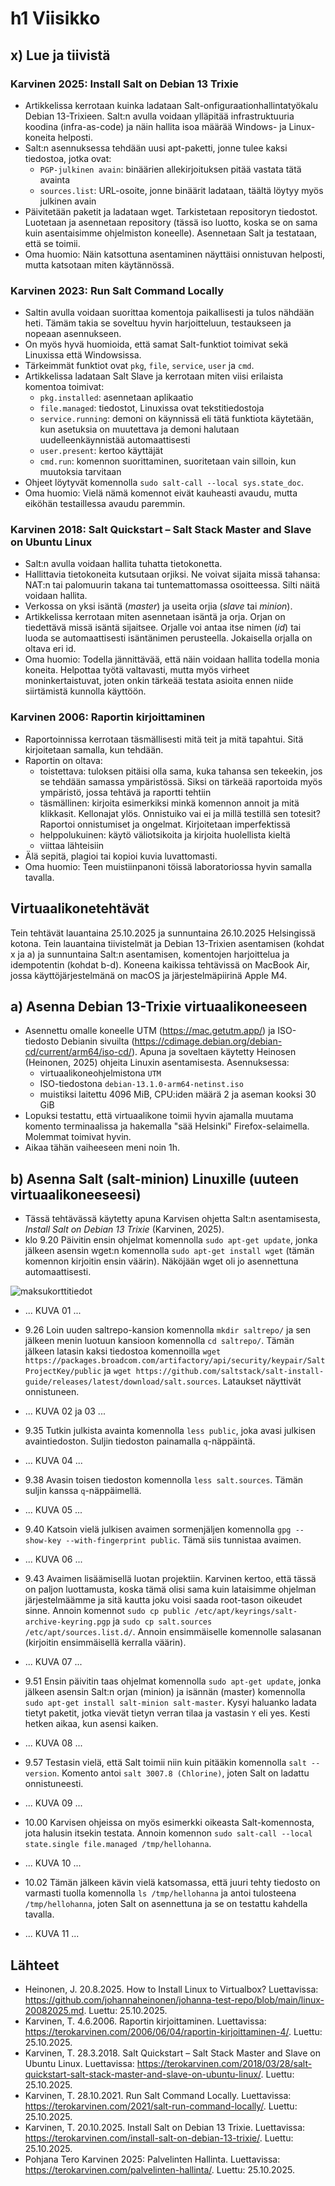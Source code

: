 # h1 Viisikko

## x) Lue ja tiivistä

### Karvinen 2025: Install Salt on Debian 13 Trixie

- Artikkelissa kerrotaan kuinka ladataan Salt-onfiguraationhallintatyökalu Debian 13-Trixieen. Salt:n avulla voidaan ylläpitää infrastruktuuria koodina (infra-as-code) ja näin hallita isoa määrää Windows- ja Linux-koneita helposti.
- Salt:n asennuksessa tehdään uusi apt-paketti, jonne tulee kaksi tiedostoa, jotka ovat:
  - `PGP-julkinen avain`: binäärien allekirjoituksen pitää vastata tätä avainta
  - `sources.list`: URL-osoite, jonne binäärit ladataan, täältä löytyy myös julkinen avain
- Päivitetään paketit ja ladataan wget. Tarkistetaan repositoryn tiedostot. Luotetaan ja asennetaan repository (tässä iso luotto, koska se on sama kuin asentaisimme ohjelmiston koneelle). Asennetaan Salt ja testataan, että se toimii.
- Oma huomio: Näin katsottuna asentaminen näyttäisi onnistuvan helposti, mutta katsotaan miten käytännössä. 

### Karvinen 2023: Run Salt Command Locally

- Saltin avulla voidaan suorittaa komentoja paikallisesti ja tulos nähdään heti. Tämäm takia se soveltuu hyvin harjoitteluun, testaukseen ja nopeaan asennukseen.
- On myös hyvä huomioida, että samat Salt-funktiot toimivat sekä Linuxissa että Windowsissa.
- Tärkeimmät funktiot ovat `pkg`, `file`, `service`, `user` ja `cmd`.
- Artikkelissa ladataan Salt Slave ja kerrotaan miten viisi erilaista komentoa toimivat:
  - `pkg.installed`: asennetaan aplikaatio
  - `file.managed`: tiedostot, Linuxissa ovat tekstitiedostoja
  - `service.running`: demoni on käynnissä eli tätä funktiota käytetään, kun asetuksia on muutettava ja demoni halutaan uudelleenkäynnistää automaattisesti
  -  `user.present`: kertoo käyttäjät
  -  `cmd.run`: komennon suorittaminen, suoritetaan vain silloin, kun muutoksia tarvitaan
- Ohjeet löytyvät komennolla `sudo salt-call --local sys.state_doc`.
- Oma huomio: Vielä nämä komennot eivät kauheasti avaudu, mutta eiköhän testaillessa avaudu paremmin. 

### Karvinen 2018: Salt Quickstart – Salt Stack Master and Slave on Ubuntu Linux

- Salt:n avulla voidaan hallita tuhatta tietokonetta.
- Hallittavia tietokoneita kutsutaan orjiksi. Ne voivat sijaita missä tahansa: NAT:n tai palomuurin takana tai tuntemattomassa osoitteessa. Silti näitä voidaan hallita.
- Verkossa on yksi isäntä (_master_) ja useita orjia (_slave_ tai _minion_).
- Artikkelissa kerrotaan miten asennetaan isäntä ja orja. Orjan on tiedettävä missä isäntä sijaitsee. Orjalle voi antaa itse nimen (_id_) tai luoda se automaattisesti isäntänimen perusteella. Jokaisella orjalla on oltava eri id.
- Oma huomio: Todella jännittävää, että näin voidaan hallita todella monia koneita. Helpottaa työtä valtavasti, mutta myös virheet moninkertaistuvat, joten onkin tärkeää testata asioita ennen niide siirtämistä kunnolla käyttöön.

### Karvinen 2006: Raportin kirjoittaminen

- Raportoinnissa kerrotaan täsmällisesti mitä teit ja mitä tapahtui. Sitä kirjoitetaan samalla, kun tehdään.
- Raportin on oltava:
  - toistettava: tuloksen pitäisi olla sama, kuka tahansa sen tekeekin, jos se tehdään samassa ympäristössä. Siksi on tärkeää raportoida myös ympäristö, jossa tehtävä ja raportti tehtiin
  - täsmällinen: kirjoita esimerkiksi minkä komennon annoit ja mitä klikkasit. Kellonajat ylös. Onnistuiko vai ei ja millä testillä sen totesit? Raportoi onnistumiset ja ongelmat. Kirjoitetaan imperfektissä
  - helppolukuinen: käytö väliotsikoita ja kirjoita huolellista kieltä
  - viittaa lähteisiin
- Älä sepitä, plagioi tai kopioi kuvia luvattomasti.
- Oma huomio: Teen muistiinpanoni töissä laboratoriossa hyvin samalla tavalla.

## Virtuaalikonetehtävät

Tein tehtävät lauantaina 25.10.2025 ja sunnuntaina 26.10.2025 Helsingissä kotona. Tein lauantaina tiivistelmät ja Debian 13-Trixien asentamisen (kohdat x ja a) ja sunnuntaina Salt:n asentamisen, komentojen harjoittelua ja idempotentin (kohdat b-d). Koneena kaikissa tehtävissä on MacBook Air, jossa käyttöjärjestelmänä on macOS ja järjestelmäpiirinä Apple M4.


## a) Asenna Debian 13-Trixie virtuaalikoneeseen

- Asennettu omalle koneelle UTM (https://mac.getutm.app/) ja ISO-tiedosto Debianin sivuilta (https://cdimage.debian.org/debian-cd/current/arm64/iso-cd/). Apuna ja soveltaen käytetty Heinosen (Heinonen, 2025) ohjeita Linuxin asentamisesta. Asennuksessa:
  - virtuaalikoneohjelmistona `UTM`
  - ISO-tiedostona `debian-13.1.0-arm64-netinst.iso`
  - muistiksi laitettu 4096 MiB, CPU:iden määrä 2 ja aseman kooksi 30 GiB
- Lopuksi testattu, että virtuaalikone toimii hyvin ajamalla muutama komento terminaalissa ja hakemalla "sää Helsinki" Firefox-selaimella. Molemmat toimivat hyvin.
- Aikaa tähän vaiheeseen meni noin 1h.


## b) Asenna Salt (salt-minion) Linuxille (uuteen virtuaalikoneeseesi)

- Tässä tehtävässä käytetty apuna Karvisen ohjetta Salt:n asentamisesta, _Install Salt on Debian 13 Trixie_ (Karvinen, 2025). 
- klo 9.20 Päivitin ensin ohjelmat komennolla `sudo apt-get update`, jonka jälkeen asensin wget:n komennolla `sudo apt-get install wget` (tämän komennon kirjoitin ensin väärin). Näköjään wget oli jo asennettuna automaattisesti.

![maksukorttitiedot](images/h4-kuva01.jpg)

- ... KUVA 01 ...

- 9.26 Loin uuden saltrepo-kansion komennolla `mkdir saltrepo/` ja sen jälkeen menin luotuun kansioon komennolla `cd saltrepo/`. Tämän jälkeen latasin kaksi tiedostoa komennoilla `wget https://packages.broadcom.com/artifactory/api/security/keypair/SaltProjectKey/public` ja `wget https://github.com/saltstack/salt-install-guide/releases/latest/download/salt.sources`. Lataukset näyttivät onnistuneen.

- ... KUVA 02 ja 03 ...

- 9.35 Tutkin julkista avainta komennolla `less public`, joka avasi julkisen avaintiedoston. Suljin tiedoston painamalla `q`-näppäintä.

- ... KUVA 04 ...

-  9.38 Avasin toisen tiedoston komennolla `less salt.sources`. Tämän suljin kanssa `q`-näppäimellä.

- ... KUVA 05 ...

- 9.40 Katsoin vielä julkisen avaimen sormenjäljen komennolla `gpg --show-key --with-fingerprint public`. Tämä siis tunnistaa avaimen.

- ... KUVA 06 ...

- 9.43 Avaimen lisäämisellä luotan projektiin. Karvinen kertoo, että tässä on paljon luottamusta, koska tämä olisi sama kuin lataisimme ohjelman järjestelmäämme ja sitä kautta joku voisi saada root-tason oikeudet sinne. Annoin komennot `sudo cp public /etc/apt/keyrings/salt-archive-keyring.pgp` ja `sudo cp salt.sources /etc/apt/sources.list.d/`. Annoin ensimmäiselle komennolle salasanan (kirjoitin ensimmäisellä kerralla väärin).

- ... KUVA 07 ...

- 9.51 Ensin päivitin taas ohjelmat komennolla `sudo apt-get update`, jonka jälkeen asensin Salt:n orjan (minion) ja isännän (master) komennolla `sudo apt-get install salt-minion salt-master`. Kysyi haluanko ladata tietyt paketit, jotka vievät tietyn verran tilaa ja vastasin `Y` eli yes. Kesti hetken aikaa, kun asensi kaiken.

- ... KUVA 08 ...

- 9.57 Testasin vielä, että Salt toimii niin kuin pitääkin komennolla `salt --version`. Komento antoi `salt 3007.8 (Chlorine)`, joten Salt on ladattu onnistuneesti.

- ... KUVA 09 ...

- 10.00 Karvisen ohjeissa on myös esimerkki oikeasta Salt-komennosta, jota halusin itsekin testata. Annoin komennon `sudo salt-call --local state.single file.managed /tmp/hellohanna`. 

- ... KUVA 10 ...

- 10.02 Tämän jälkeen kävin vielä katsomassa, että juuri tehty tiedosto on varmasti tuolla komennolla `ls /tmp/hellohanna` ja antoi tulosteena `/tmp/hellohanna`, joten Salt on asennettuna ja se on testattu kahdella tavalla.

- ... KUVA 11 ...



## Lähteet

- Heinonen, J. 20.8.2025. How to Install Linux to Virtualbox? Luettavissa: https://github.com/johannaheinonen/johanna-test-repo/blob/main/linux-20082025.md. Luettu: 25.10.2025.
- Karvinen, T. 4.6.2006. Raportin kirjoittaminen. Luettavissa: https://terokarvinen.com/2006/06/04/raportin-kirjoittaminen-4/. Luettu: 25.10.2025.
- Karvinen, T. 28.3.2018. Salt Quickstart – Salt Stack Master and Slave on Ubuntu Linux. Luettavissa: https://terokarvinen.com/2018/03/28/salt-quickstart-salt-stack-master-and-slave-on-ubuntu-linux/. Luettu: 25.10.2025.
- Karvinen, T. 28.10.2021. Run Salt Command Locally. Luettavissa: https://terokarvinen.com/2021/salt-run-command-locally/. Luettu: 25.10.2025.
- Karvinen, T. 20.10.2025. Install Salt on Debian 13 Trixie. Luettavissa: https://terokarvinen.com/install-salt-on-debian-13-trixie/. Luettu: 25.10.2025.
- Pohjana Tero Karvinen 2025: Palvelinten Hallinta. Luettavissa: https://terokarvinen.com/palvelinten-hallinta/. Luettu: 25.10.2025.
